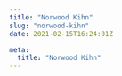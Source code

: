 ```yaml
---
title: "Norwood Kihn"
slug: "norwood-kihn"
date: 2021-02-15T16:24:01Z

meta:
  title: "Norwood Kihn"
---
```


